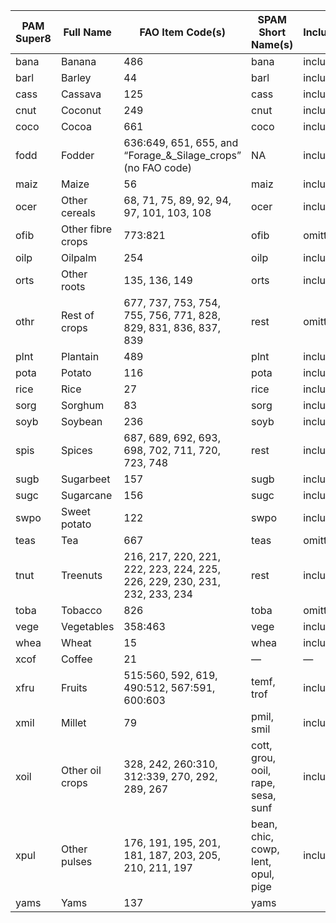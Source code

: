 | PAM Super8 | Full Name         | FAO Item Code(s)                                                          | SPAM Short Name(s)                 | Inclusion |
| ---------- | ----------------- | ------------------------------------------------------------------------- | ---------------------------------- | --------- |
| bana       | Banana            | 486                                                                       | bana                               | included  |
| barl       | Barley            | 44                                                                        | barl                               | included  |
| cass       | Cassava           | 125                                                                       | cass                               | included  |
| cnut       | Coconut           | 249                                                                       | cnut                               | included  |
| coco       | Cocoa             | 661                                                                       | coco                               | included  |
| fodd       | Fodder            | 636:649, 651, 655, and “Forage\_&\_Silage\_crops” (no FAO code)           | NA                                 | included  |
| maiz       | Maize             | 56                                                                        | maiz                               | included  |
| ocer       | Other cereals     | 68, 71, 75, 89, 92, 94, 97, 101, 103, 108                                 | ocer                               | included  |
| ofib       | Other fibre crops | 773:821                                                                   | ofib                               | omitted   |
| oilp       | Oilpalm           | 254                                                                       | oilp                               | included  |
| orts       | Other roots       | 135, 136, 149                                                             | orts                               | included  |
| othr       | Rest of crops     | 677, 737, 753, 754, 755, 756, 771, 828, 829, 831, 836, 837, 839           | rest                               | omitted   |
| plnt       | Plantain          | 489                                                                       | plnt                               | included  |
| pota       | Potato            | 116                                                                       | pota                               | included  |
| rice       | Rice              | 27                                                                        | rice                               | included  |
| sorg       | Sorghum           | 83                                                                        | sorg                               | included  |
| soyb       | Soybean           | 236                                                                       | soyb                               | included  |
| spis       | Spices            | 687, 689, 692, 693, 698, 702, 711, 720, 723, 748                          | rest                               | included  |
| sugb       | Sugarbeet         | 157                                                                       | sugb                               | included  |
| sugc       | Sugarcane         | 156                                                                       | sugc                               | included  |
| swpo       | Sweet potato      | 122                                                                       | swpo                               | included  |
| teas       | Tea               | 667                                                                       | teas                               | omitted   |
| tnut       | Treenuts          | 216, 217, 220, 221, 222, 223, 224, 225, 226, 229, 230, 231, 232, 233, 234 | rest                               | included  |
| toba       | Tobacco           | 826                                                                       | toba                               | omitted   |
| vege       | Vegetables        | 358:463                                                                   | vege                               | included  |
| whea       | Wheat             | 15                                                                        | whea                               | included  |
| xcof       | Coffee            | 21                                                                        | —                                  | —         |
| xfru       | Fruits            | 515:560, 592, 619, 490:512, 567:591, 600:603                              | temf, trof                         | included  |
| xmil       | Millet            | 79                                                                        | pmil, smil                         | included  |
| xoil       | Other oil crops   | 328, 242, 260:310, 312:339, 270, 292, 289, 267                            | cott, grou, ooil, rape, sesa, sunf | included  |
| xpul       | Other pulses      | 176, 191, 195, 201, 181, 187, 203, 205, 210, 211, 197                     | bean, chic, cowp, lent, opul, pige | included  |
| yams       | Yams              | 137                                                                       | yams                               |           |
